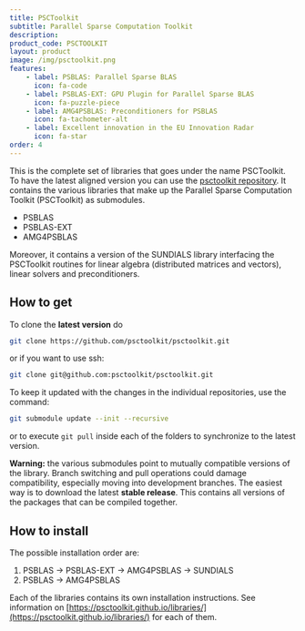 ```yaml
---
title: PSCToolkit
subtitle: Parallel Sparse Computation Toolkit
description:
product_code: PSCTOOLKIT
layout: product
image: /img/psctoolkit.png
features:
    - label: PSBLAS: Parallel Sparse BLAS
      icon: fa-code
    - label: PSBLAS-EXT: GPU Plugin for Parallel Sparse BLAS
      icon: fa-puzzle-piece
    - label: AMG4PSBLAS: Preconditioners for PSBLAS
      icon: fa-tachometer-alt
    - label: Excellent innovation in the EU Innovation Radar
      icon: fa-star
order: 4
---
```


This is the complete set of libraries that goes under the name PSCToolkit. To have the latest aligned version you can use the [psctoolkit repository](https://github.com/psctoolkit/psctoolkit).
It contains the various libraries that make up the Parallel Sparse Computation Toolkit (PSCToolkit) as submodules.

- PSBLAS
- PSBLAS-EXT
- AMG4PSBLAS

Moreover, it contains a version of the SUNDIALS library interfacing the PSCToolkit routines for linear algebra (distributed matrices and vectors), linear solvers and preconditioners.

## How to get

To clone the **latest version** do
```bash
git clone https://github.com/psctoolkit/psctoolkit.git
```
or if you want to use ssh:
```bash
git clone git@github.com:psctoolkit/psctoolkit.git
```
To keep it updated with the changes in the individual repositories, use the command:
```bash
git submodule update --init --recursive
```
or to execute ```git pull``` inside each of the folders to synchronize to the latest version.

**Warning:** the various submodules point to mutually compatible versions of the library. Branch switching and pull operations could damage compatibility, especially moving into development branches. The easiest way is to download the latest **stable release**. This contains all versions of the packages that can be compiled together.

## How to install

The possible installation order are:

1) PSBLAS -> PSBLAS-EXT -> AMG4PSBLAS -> SUNDIALS
2) PSBLAS -> AMG4PSBLAS

Each of the libraries contains its own installation instructions. See information on [https://psctoolkit.github.io/libraries/](https://psctoolkit.github.io/libraries/) for each of them.
